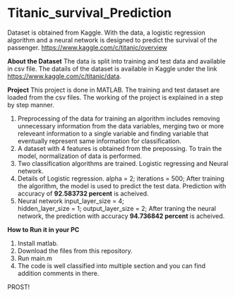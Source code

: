 # Titanic_survival_Prediction
Dataset is obtained from Kaggle. With the data, a logistic regression algorithm and a neural network is designed to predict the survival of the passenger.
https://www.kaggle.com/c/titanic/overview

**About the Dataset**
The data is split into training and test data and available in csv file.
The datails of the dataset is available in Kaggle under the link https://www.kaggle.com/c/titanic/data.

**Project**
This project is done in MATLAB. The training and test dataset are loaded from the csv files. The working of the project is explained in a step by step manner.

1. Preprocessing of the data for training an algorithm includes removing unnecessary information from the data variables, merging two or more releveant information to a single variable and finding variable that eventually represent same information for classification. 
2. A dataset with 4 features is obtained from the prepossing. To train the model, normalization of data is performed. 
3. Two classification algorithms are trained. Logistic regressing and Neural network.
4. Details of Logistic regression.
  alpha = 2;
  iterations = 500;
  After training the algorithm, the model is used to predict the test data. Prediction with accuracy of **92.583732 percent** is acheived.
5. Neural network 
   input_layer_size = 4;  
   hidden_layer_size = 1; 
   output_layer_size = 2; 
   After traning the neural network, the prediction with accuracy **94.736842 percent** is acheived. 

**How to Run it in your PC**
1. Install matlab.
2. Download the files from this repository.
3. Run main.m
4. The code is well classified into multiple section and you can find addition comments in there.

PROST!
